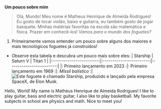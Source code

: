 **Um pouco sobre mim**

> Olá, Mundo! Meu nome é Matheus Henrique de Almeida Rodrigues!
> Eu gosto de tocar violão, baixo e guitarra, eu também gosto de jogar basquete. Minhas matérias favoritas na escola são matemática e física.
> Prazer em conhecê-los!
*Vamos para o mundo dos foguetes?*
1. Primeiramente vamos entender um pouco sobre alguns dos maiores e mais tecnológicos foguetes já construídos!
* Observe esta tabela e descubra um pouco mais sobre eles:
  | Starship | Saturn V | Titan 1 |
  |:------------------------:|:------------------------:|:------------------------:|
  |: Primeiro lançamento em 2023 :|: Primeiro lançamento em 1969 :|: *Míssil balístico* :|
![Este foguete é chamado Starship, produzido e lançado pela empresa SpaceX, de Elon Musk.](https://www.google.com/imgres?q=starship&imgurl=https%3A%2F%2Fi0.wp.com%2Fspacenews.com%2Fwp-content%2Fuploads%2F2024%2F05%2Fstarship-ift4-wdr.jpg%3Ffit%3D1200%252C899%26ssl%3D1&imgrefurl=https%3A%2F%2Fspacenews.com%2Fspacex-sets-early-june-launch-of-next-starship-test-flight%2F&docid=F3HmwMg_JAAcjM&tbnid=LYRiWV8gxzDWzM&vet=12ahUKEwiMgL6d4qSJAxUSGbkGHTgUNvcQM3oECBcQAA..i&w=1200&h=899&hcb=2&ved=2ahUKEwiMgL6d4qSJAxUSGbkGHTgUNvcQM3oECBcQAA)

Hello, World! My name is Matheus Henrique de Almeida Rodrigues!
I like to play guitar, bass and electric guitar, I also like to play basketball. My favorite subjects in school are physics and math.
Nice to meet you!
